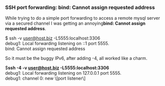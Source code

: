 ### SSH port forwarding: bind: Cannot assign requested address

While trying to do a simple port forwarding to access a remote mysql server via a secured channel I was getting an annoying**bind: Cannot assign requested address**.  
  
$ ssh -v user@host.biz -L5555:localhost:3306  
debug1: Local forwarding listening on ::1 port 5555.  
bind: Cannot assign requested address  
  
So it must be the buggy IPv6, after adding -4, all worked like a charm.  
  
$**ssh -4 -v user@host.biz -L5555:localhost:3306**  
debug1: Local forwarding listening on 127.0.0.1 port 5555.  
debug1: channel 0: new \\[port listener\\]
